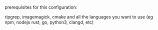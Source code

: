 prerequisites for this configuration:

ripgrep, imagemagick, cmake and all the languages you want to use (eg npm, nodejs rust, go, python3, clangd, etc)
